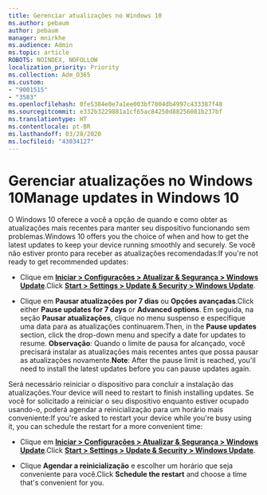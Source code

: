 ```yaml
---
title: Gerenciar atualizações no Windows 10
ms.author: pebaum
author: pebaum
manager: mnirkhe
ms.audience: Admin
ms.topic: article
ROBOTS: NOINDEX, NOFOLLOW
localization_priority: Priority
ms.collection: Adm_O365
ms.custom:
- "9001515"
- "3583"
ms.openlocfilehash: 0fe5384e0e7a1ee003bf7804db4997c433387f48
ms.sourcegitcommit: e332b3229881a1cf65ac84250d88256081b237bf
ms.translationtype: HT
ms.contentlocale: pt-BR
ms.lasthandoff: 03/28/2020
ms.locfileid: "43034127"
---
```

# <a name="manage-updates-in-windows-10"></a><span data-ttu-id="e936e-102">Gerenciar atualizações no Windows 10</span><span class="sxs-lookup"><span data-stu-id="e936e-102">Manage updates in Windows 10</span></span>

<span data-ttu-id="e936e-103">O Windows 10 oferece a você a opção de quando e como obter as atualizações mais recentes para manter seu dispositivo funcionando sem problemas.</span><span class="sxs-lookup"><span data-stu-id="e936e-103">Windows 10 offers you the choice of when and how to get the latest updates to keep your device running smoothly and securely.</span></span> <span data-ttu-id="e936e-104">Se você não estiver pronto para receber as atualizações recomendadas:</span><span class="sxs-lookup"><span data-stu-id="e936e-104">If you're not ready to get recommended updates:</span></span>

- <span data-ttu-id="e936e-105">Clique em **[Iniciar > Configurações > Atualizar & Segurança > Windows Update](ms-settings:windowsupdate)**.</span><span class="sxs-lookup"><span data-stu-id="e936e-105">Click **[Start > Settings > Update & Security > Windows Update](ms-settings:windowsupdate)**.</span></span>

- <span data-ttu-id="e936e-106">Clique em **Pausar atualizações por 7 dias** ou **Opções avançadas**.</span><span class="sxs-lookup"><span data-stu-id="e936e-106">Click either **Pause updates for 7 days** or **Advanced options**.</span></span> <span data-ttu-id="e936e-107">Em seguida, na seção **Pausar atualizações**, clique no menu suspenso e especifique uma data para as atualizações continuarem.</span><span class="sxs-lookup"><span data-stu-id="e936e-107">Then, in the **Pause updates** section, click the drop-down menu and specify a date for updates to resume.</span></span> <span data-ttu-id="e936e-108">**Observação**: Quando o limite de pausa for alcançado, você precisará instalar as atualizações mais recentes antes que possa pausar as atualizações novamente.</span><span class="sxs-lookup"><span data-stu-id="e936e-108">**Note**: After the pause limit is reached, you'll need to install the latest updates before you can pause updates again.</span></span>

<span data-ttu-id="e936e-109">Será necessário reiniciar o dispositivo para concluir a instalação das atualizações.</span><span class="sxs-lookup"><span data-stu-id="e936e-109">Your device will need to restart to finish installing updates.</span></span> <span data-ttu-id="e936e-110">Se você for solicitado a reiniciar o seu dispositivo enquanto estiver ocupado usando-o, poderá agendar a reinicialização para um horário mais conveniente:</span><span class="sxs-lookup"><span data-stu-id="e936e-110">If you're asked to restart your device while you're busy using it, you can schedule the restart for a more convenient time:</span></span>

- <span data-ttu-id="e936e-111">Clique em **[Iniciar > Configurações > Atualizar & Segurança > Windows Update](ms-settings:windowsupdate)**.</span><span class="sxs-lookup"><span data-stu-id="e936e-111">Click **[Start > Settings > Update & Security > Windows Update](ms-settings:windowsupdate)**.</span></span>

- <span data-ttu-id="e936e-112">Clique **Agendar a reinicialização** e escolher um horário que seja conveniente para você.</span><span class="sxs-lookup"><span data-stu-id="e936e-112">Click **Schedule the restart** and choose a time that's convenient for you.</span></span>
